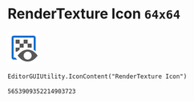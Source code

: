 # RenderTexture Icon `64x64`
<img src="/img/RenderTexture%20Icon.png" width=64 height=64>

``` CSharp
EditorGUIUtility.IconContent("RenderTexture Icon")
```
```
5653909352214903723
```
